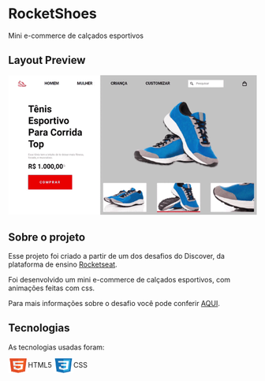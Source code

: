 # RocketShoes
  Mini e-commerce de calçados esportivos
  
 ## Layout Preview 
 
 <div>
  <img src="https://github.com/LuccasAls/RocketShoes/blob/main/RocketShoes/assets/Rocket%20Shoes%20-%20Google%20Chrome%202022-08-05%2018-03-28.gif" alt="">
</div>

## Sobre o projeto 

Esse projeto foi criado a partir de um dos desafios do Discover, da plataforma de ensino [Rocketseat](https://app.rocketseat.com.br/discover).

Foi desenvolvido um mini e-commerce de calçados esportivos, com animações feitas com css.

Para mais informações sobre o desafio você pode conferir [AQUI](https://efficient-sloth-d85.notion.site/Desafio-RocketShoes-c21f2886517b4424a45e13345953cef0).


## Tecnologias 

As tecnologias usadas foram:
<div style="display: inline-block">
   <img align="center" alt="Luccas-HTML" height="30" width="40" src="https://raw.githubusercontent.com/devicons/devicon/master/icons/html5/html5-original.svg">HTML5
   <img align="center" alt="Luccas-CSS" height="30" width="40" src="https://raw.githubusercontent.com/devicons/devicon/master/icons/css3/css3-original.svg">CSS
 </div>
